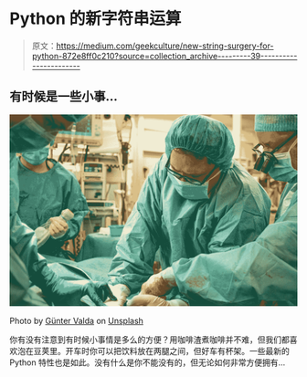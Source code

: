 # Python 的新字符串运算

> 原文：<https://medium.com/geekculture/new-string-surgery-for-python-872e8ff0c210?source=collection_archive---------39----------------------->

## 有时候是一些小事…

![](img/06954ea92bdc706cc31dbf7eca209a31.png)

Photo by [Günter Valda](https://unsplash.com/@valda_photography?utm_source=medium&utm_medium=referral) on [Unsplash](https://unsplash.com?utm_source=medium&utm_medium=referral)

你有没有注意到有时候小事情是多么的方便？用咖啡渣煮咖啡并不难，但我们都喜欢泡在豆荚里。开车时你可以把饮料放在两腿之间，但好车有杯架。一些最新的 Python 特性也是如此。没有什么是你不能没有的，但无论如何非常方便拥有…